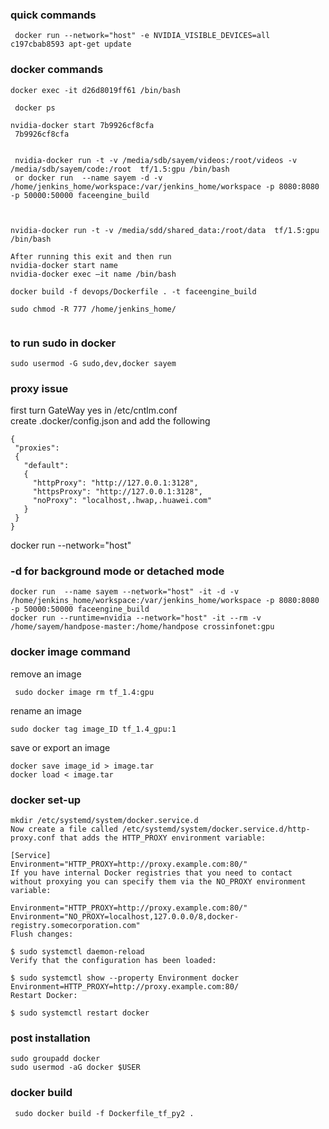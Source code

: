 ### quick commands   
```
 docker run --network="host" -e NVIDIA_VISIBLE_DEVICES=all c197cbab8593 apt-get update
```

### docker commands

```
docker exec -it d26d8019ff61 /bin/bash

 docker ps

nvidia-docker start 7b9926cf8cfa
 7b9926cf8cfa


 nvidia-docker run -t -v /media/sdb/sayem/videos:/root/videos -v /media/sdb/sayem/code:/root  tf/1.5:gpu /bin/bash
 or docker run  --name sayem -d -v /home/jenkins_home/workspace:/var/jenkins_home/workspace -p 8080:8080 -p 50000:50000 faceengine_build



nvidia-docker run -t -v /media/sdd/shared_data:/root/data  tf/1.5:gpu /bin/bash

After running this exit and then run 
nvidia-docker start name
nvidia-docker exec –it name /bin/bash

docker build -f devops/Dockerfile . -t faceengine_build

sudo chmod -R 777 /home/jenkins_home/
 
```
### to run sudo in docker 
```
sudo usermod -G sudo,dev,docker sayem
```
### proxy issue   
first turn GateWay yes in /etc/cntlm.conf    
create  .docker/config.json and add the following    
```
{
 "proxies":
 {
   "default":
   {
     "httpProxy": "http://127.0.0.1:3128",
     "httpsProxy": "http://127.0.0.1:3128",
     "noProxy": "localhost,.hwap,.huawei.com"
   }
 }
}
````
docker run --network="host"
### -d for background mode or detached mode
```
docker run  --name sayem --network="host" -it -d -v /home/jenkins_home/workspace:/var/jenkins_home/workspace -p 8080:8080 -p 50000:50000 faceengine_build
docker run --runtime=nvidia --network="host" -it --rm -v /home/sayem/handpose-master:/home/handpose crossinfonet:gpu
```
### docker image command    
remove an image
```
 sudo docker image rm tf_1.4:gpu
 ```
 rename an image    
 ```
 sudo docker tag image_ID tf_1.4_gpu:1
 ```
 save or export an image
 ```
 docker save image_id > image.tar
 docker load < image.tar
 ```
 
### docker set-up
```
mkdir /etc/systemd/system/docker.service.d
Now create a file called /etc/systemd/system/docker.service.d/http-proxy.conf that adds the HTTP_PROXY environment variable:

[Service]
Environment="HTTP_PROXY=http://proxy.example.com:80/"
If you have internal Docker registries that you need to contact without proxying you can specify them via the NO_PROXY environment variable:

Environment="HTTP_PROXY=http://proxy.example.com:80/"
Environment="NO_PROXY=localhost,127.0.0.0/8,docker-registry.somecorporation.com"
Flush changes:

$ sudo systemctl daemon-reload
Verify that the configuration has been loaded:

$ sudo systemctl show --property Environment docker
Environment=HTTP_PROXY=http://proxy.example.com:80/
Restart Docker:

$ sudo systemctl restart docker
```
### post installation     

```
sudo groupadd docker
sudo usermod -aG docker $USER
```
### docker build    
```
 sudo docker build -f Dockerfile_tf_py2 .

```
